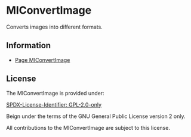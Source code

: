 # MIConvertImage

Converts images into different formats.

## Information

- [Page MIConvertImage](https://www.mestredainfo.com.br/p/softwares.html)

## License

The MIConvertImage is provided under:

[SPDX-License-Identifier: GPL-2.0-only](https://spdx.org/licenses/GPL-2.0-only.html)

Beign under the terms of the GNU General Public License version 2 only.

All contributions to the MIConvertImage are subject to this license.
